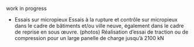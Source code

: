 work in progress

- Essais sur micropieux
Essais à la rupture et contrôle sur micropieux dans le cadre de
bâtiments et/ou ville neuve, également dans le cadre de reprise en
sous œuvre. (photos)
Réalisation d’essai de traction ou de compression pour un large
panelle de charge jusqu’à 2100 kN